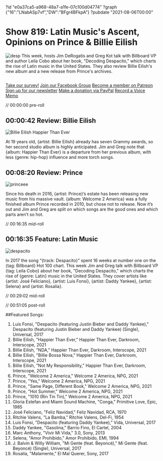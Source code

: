 ?id "e0a37ca5-a968-48a7-a1fe-07c100d04774"
?graph {"16":"LNabASp7vf","DW":"BFgr4BFkpA"}
?pubdate "2021-08-06T00:00"
# Show 819: Latin Music's Ascent, Opinions on Prince & Billie Eilish
![desp](https://static.soundopinions.org/images/2021/despacito_medium.jpeg)
This week, hosts Jim DeRogatis and Greg Kot talk with Billboard VP and author Leila Cobo about her book, "Decoding Despacito," which charts the rise of Latin music in the United States. They also review Billie Eilish's new album and a new release from Prince's archives. 

##
[Take our survey!](https://bit.ly/3i4BWdinsn)
[Join our Facebook Group](https://bit.ly/3sivr9T)
[Become a member on Patreon](https://bit.ly/3slWZvc)
[Sign up for our newsletter](https://bit.ly/3eEvRnG)
[Make a donation via PayPal](https://bit.ly/3dmt9lU)
[Record a Voice Memo](https://bit.ly/2RyD5Ah)


// 00:00:00 pre-roll

## 00:00:42 Review: Billie Eilish

![Billie Eilish Happier Than Ever](https://static.soundopinions.org/assets/819/1611.jpg)

At 19 years old, {artist: Billie Eilish} already has seven Grammy awards, so her second studio album is highly anticipated. Jim and Greg note that {album: Happier Than Ever} is a departure from her previous album, with less {genre: hip-hop} influence and more torch songs.


## 00:08:20 Review: Prince
![princeee](https://static.soundopinions.org/images/2021/prince.jpeg)

Since his death in 2016, {artist: Prince}’s estate has been releasing new music from his massive vault. {album: Welcome 2 America} was a fully finished album Prince recorded in 2010, but chose not to release. Now it’s out and Jim and Greg are split on which songs are the good ones and which parts aren’t so hot.



// 00:16:35 mid-roll


## 00:16:35 Feature: Latin Music
![despacito](https://static.soundopinions.org/images/2021/despacito_medium.jpeg)

In 2017 the song “{track: Despacito}” spent 16 weeks at number one on the {tag: Billboard} Hot 100 chart. This week Jim and Greg talk with Billboard VP {tag: Leila Cobo} about her book, "Decoding Despacito," which charts the rise of {genre: Latin} music in the United States. They cover artists like {artist: José Feliciano}, {artist: Luis Fonsi}, {artist: Daddy Yankee}, {artist: Selena} and {artist: Rosalía}.



// 00:29:02 mid-roll

// 00:51:05 post-roll


##Featured Songs: 
1. Luis Fonsi, "Despacito (featuring Justin Bieber and Daddy Yankee)," Despacito (featuring Justin Bieber and Daddy Yankee) (Single), Universal, 2017
1. Billie Eilish, "Happier Than Ever," Happier Than Ever, Darkroom, Interscope, 2021
1. Billie Eilish, "NDA," Happier Than Ever, Darkroom, Interscope, 2021
1. Billie Eilish, "Billie Bossa Nova," Happier Than Ever, Darkroom, Interscope, 2021
1. Billie Eilish, "Not My Responsibility," Happier Than Ever, Darkroom, Interscope, 2021
1. Prince, "Welcome 2 America," Welcome 2 America, NPG, 2021
1. Prince, "Yes," Welcome 2 America, NPG, 2021
1. Prince, "Same Page, Different Book," Welcome 2 America, NPG, 2021
1. Prince, "Hot Summer," Welcome 2 America, NPG, 2021
1. Prince, "1010 (Rin Tin Tin)," Welcome 2 America, NPG, 2021
1. Gloria Estefan and Miami Sound Machine, "Conga," Primitive Love, Epic, 1985
1. José Feliciano, "Feliz Navidad," Feliz Navidad, RCA, 1970
1. Ritchie Valens, "La Bamba," Ritchie Valens, Del-Fi, 1954
1. Luis Fonsi, "Despacito (featuring Daddy Yankee)," Vida, Universal, 2017
1. Daddy Yankee, "Gasolina," Barrio Fino, El Cartel, 2004
1. Marc Anthony, "Vivir Mi Vida," 3.0, Sony, 2013
1. Selena, "Amor Prohibido," Amor Prohibido, EMI, 1994
1. J. Balvin & Willy William, "Mi Gente (feat. Beyoncé)," Mi Gente (feat. Beyoncé) (Single), Universal, 2017
1. Rosalía, "Malamente," El Mal Querer, Sony, 2017